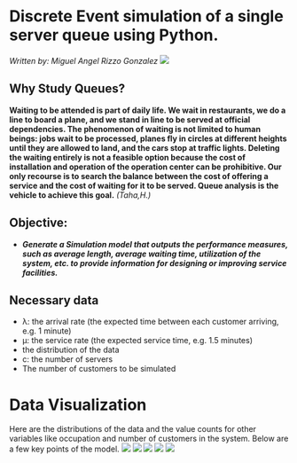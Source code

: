 # Discrete Event simulation of a single server queue using Python. 
*Written by: Miguel Angel Rizzo Gonzalez*
![](https://user-images.githubusercontent.com/69512046/93006624-747df780-f52c-11ea-9b3a-8e0f97714b87.jpg)


## Why Study Queues?
**Waiting to be attended is part of daily life. We wait in restaurants, we do a
line to board a plane, and we stand in line to be served at
official dependencies. The phenomenon of waiting is not limited to human beings:
jobs wait to be processed, planes fly in circles at different heights
until they are allowed to land, and the cars stop at traffic lights. Deleting the
waiting entirely is not a feasible option because the cost of installation and
operation of the operation center can be prohibitive. Our only recourse is to search
the balance between the cost of offering a service and the cost of waiting for it to be served.
Queue analysis is the vehicle to achieve this goal.** *(Taha,H.)* 
##  Objective: 
- ***Generate a Simulation model that outputs the performance measures, such as average length, average waiting time, utilization of the system, etc. to provide information for designing or improving service facilities.***

## Necessary data
- λ: the arrival rate (the expected time between each customer arriving, e.g. 1 minute)
- μ: the service rate (the expected service time, e.g. 1.5 minutes)
- the distribution of the data
- c: the number of servers
- The number of customers to be simulated

# Data Visualization

Here are the distributions of the data and the value counts for other variables like occupation and number of customers in the system. Below are a few key points of the model.
![](https://user-images.githubusercontent.com/69512046/93101315-1b22df00-f678-11ea-91f7-b1b2a4b08e7b.png)
![](https://user-images.githubusercontent.com/69512046/93101333-1f4efc80-f678-11ea-9b21-e1a16462497e.png)
![](https://user-images.githubusercontent.com/69512046/93101325-1ceca280-f678-11ea-8315-9ec5cde3b81a.png)
![](https://user-images.githubusercontent.com/69512046/93101302-18c08500-f678-11ea-9729-c573d85f666e.png)
![](https://user-images.githubusercontent.com/69512046/93101287-16f6c180-f678-11ea-9265-5b5804c180d5.png)

